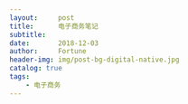 ```yaml
---
layout:     post   				   
title:      电子商务笔记 				
subtitle:   
date:       2018-12-03				
author:     Fortune					
header-img: img/post-bg-digital-native.jpg
catalog: true 					
tags:								
    - 电子商务
---
```


